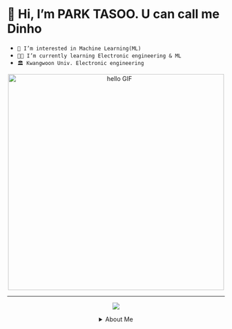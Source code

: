 # 👋 Hi, I’m PARK TASOO. U can call me Dinho
- `👀 I’m interested in Machine Learning(ML)`
- `👨‍🎓 I’m currently learning Electronic engineering & ML`
- `🏛 Kwangwoon Univ. Electronic engineering`
  
<div align="center">
    <img width="500px" alt="hello GIF" src="https://gifdb.com/images/high/cramming-cat-typing-on-laptop-0menfmg7diz4m0oc.webp">
</div>


*******

<p align="center">
  <img src="https://github-readme-stats.vercel.app/api?username=dinhoitt">
</p>


<details align="center">
<summary>About Me </summary>
<span>
  <a href="https://www.instagram.com/dinho_itt/">
    <img src="https://img.shields.io/badge/Instagram-ff69b4?style=plastic&logo=Instagram&logoColor=white"/>
  </a>
  <a href="https://dinhoitt.github.io">
    <img src="https://img.shields.io/badge/GitHub Blog-red?style=plastic&logo=GitHub Sponsors&logoColor=white"/>
  </a>
  <a href="https://soundcloud.com/dinho-itt">
    <img src="https://img.shields.io/badge/Soundcloud-FF3300?style=plastic&logo=Soundcloud&logoColor=white"/>
  </a>
</span>

<p align="center">
  <img src="https://dinhoitt.github.io/assets/profile.jpg">
</p>

</details>
